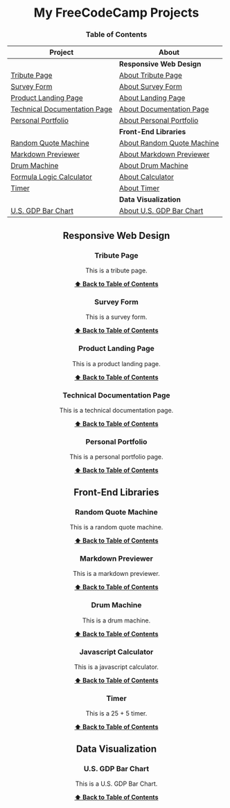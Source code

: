 <div align="center">

# My FreeCodeCamp Projects

### Table of Contents

| Project | About |
| -------- | --------- |
|     | **Responsive Web Design** |
| [Tribute Page](https://codepen.io/badster-pen/full/ExNQgVv) | [About Tribute Page](#tribute-page) |
| [Survey Form](https://codepen.io/badster-pen/full/ExNQMyx) | [About Survey Form](#survey-form) |
| [Product Landing Page](https://codepen.io/badster-pen/full/mdOxryK) | [About Landing Page](#product-landing-page) |
| [Technical Documentation Page](https://codepen.io/badster-pen/full/KKNoeWq) | [About Documentation Page](#technical-documentation-page) |
| [Personal Portfolio](https://codepen.io/badster-pen/full/eYBrpqY) | [About Personal Portfolio](#personal-portfolio) |
|     | **Front-End Libraries** |
| [Random Quote Machine](https://codepen.io/badster-pen/full/abBPZXL) | [About Random Quote Machine](#random-quote-machine) |
| [Markdown Previewer](https://codepen.io/badster-pen/full/JjbzoLL) | [About Markdown Previewer](#markdown-previewer) |
| [Drum Machine](https://codepen.io/badster-pen/full/zYoXKXd) | [About Drum Machine](#drum-machine) |
| [Formula Logic Calculator](https://codepen.io/badster-pen/full/abBxgMz) | [About Calculator](#javascript-calculator) |
| [Timer](https://codepen.io/badster-pen/full/YzNKyxB) | [About Timer ](#timer) |
|     | **Data Visualization** |
| [U.S. GDP Bar Chart](https://codepen.io/badster-pen/full/jOyqKxM) | [About U.S. GDP Bar Chart](#us-gdp-bar-chart) |

## Responsive Web Design

### Tribute Page
   This is a tribute page.

**[⬆ Back to Table of Contents](#table-of-contents)**

### Survey Form
   This is a survey form.

**[⬆ Back to Table of Contents](#table-of-contents)**

### Product Landing Page
   This is a product landing page.

**[⬆ Back to Table of Contents](#table-of-contents)**

### Technical Documentation Page
   This is a technical documentation page.

**[⬆ Back to Table of Contents](#table-of-contents)**

### Personal Portfolio
   This is a personal portfolio page.

**[⬆ Back to Table of Contents](#table-of-contents)**

## Front-End Libraries

### Random Quote Machine
   This is a random quote machine.

**[⬆ Back to Table of Contents](#table-of-contents)**

### Markdown Previewer
   This is a markdown previewer.

**[⬆ Back to Table of Contents](#table-of-contents)**

### Drum Machine
   This is a drum machine.

**[⬆ Back to Table of Contents](#table-of-contents)**

### Javascript Calculator
   This is a javascript calculator.

**[⬆ Back to Table of Contents](#table-of-contents)**

### Timer
   This is a 25 + 5 timer.

**[⬆ Back to Table of Contents](#table-of-contents)**

## Data Visualization

### U.S. GDP Bar Chart
   This is a U.S. GDP Bar Chart.

**[⬆ Back to Table of Contents](#table-of-contents)**

</div>
